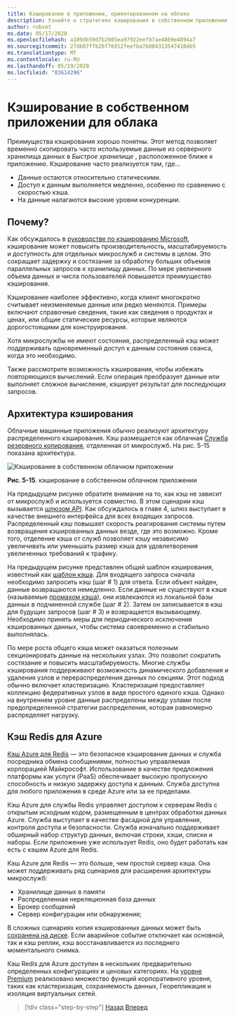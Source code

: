 ```yaml
---
title: Кэширование в приложении, ориентированном на облако
description: Узнайте о стратегиях кэширования в собственном приложении для облака.
author: robvet
ms.date: 05/17/2020
ms.openlocfilehash: a109db59d7b2005ea97922eef07ae4869e4894a7
ms.sourcegitcommit: 27db07ffb26f76912feefba7b884313547410db5
ms.translationtype: MT
ms.contentlocale: ru-RU
ms.lasthandoff: 05/19/2020
ms.locfileid: "83614296"
---
```

# <a name="caching-in-a-cloud-native-app"></a>Кэширование в собственном приложении для облака

Преимущества кэширования хорошо понятны. Этот метод позволяет временно скопировать часто используемые данные из серверного хранилища данных в *Быстрое хранилище* , расположенное ближе к приложению. Кэширование часто реализуется там, где...

- Данные остаются относительно статическими.
- Доступ к данным выполняется медленно, особенно по сравнению с скоростью кэша.
- На данные налагаются высокие уровни конкуренции.

## <a name="why"></a>Почему?

Как обсуждалось в [руководстве по кэшированию Microsoft](https://docs.microsoft.com/azure/architecture/best-practices/caching), кэширование может повысить производительность, масштабируемость и доступность для отдельных микрослужб и системы в целом. Это сокращает задержку и состязание за обработку больших объемов параллельных запросов к хранилищу данных. По мере увеличения объема данных и числа пользователей повышается преимущество кэширования.

Кэширование наиболее эффективно, когда клиент многократно считывает неизменяемые данные или редко меняются. Примеры включают справочные сведения, такие как сведения о продуктах и ценах, или общие статические ресурсы, которые являются дорогостоящими для конструирования.

Хотя микрослужбы не имеют состояния, распределенный кэш может поддерживать одновременный доступ к данным состояния сеанса, когда это необходимо.

Также рассмотрите возможность кэширования, чтобы избежать повторяющихся вычислений. Если операция преобразует данные или выполняет сложное вычисление, кэширует результат для последующих запросов.

## <a name="caching-architecture"></a>Архитектура кэширования

Облачные машинные приложения обычно реализуют архитектуру распределенного кэширования. Кэш размещается как облачная [Служба резервного копирования](./definition.md#backing-services), отделенная от микрослужб. На рис. 5-15 показана архитектура.

![Кэширование в собственном облачном приложении](media/caching-in-a-cloud-native-app.png)

**Рис. 5-15**. кэширование в собственном облачном приложении

На предыдущем рисунке обратите внимание на то, как кэш не зависит от микрослужб и используется совместно. В этом сценарии кэш вызывается [шлюзом API](./front-end-communication.md). Как обсуждалось в главе 4, шлюз выступает в качестве внешнего интерфейса для всех входящих запросов. Распределенный кэш повышает скорость реагирования системы путем возвращения кэшированных данных везде, где это возможно. Кроме того, отделение кэша от служб позволяет кэшу независимо увеличивать или уменьшать размер кэша для удовлетворения увеличенных требований к трафику.

На предыдущем рисунке представлен общий шаблон кэширования, известный как [шаблон кэша](https://docs.microsoft.com/azure/architecture/patterns/cache-aside). Для входящего запроса сначала необходимо запросить кэш (шаг \# 1) для ответа. Если объект найден, данные возвращаются немедленно. Если данные не существуют в кэше (называемые [промахом кэша](https://www.techopedia.com/definition/6308/cache-miss)), они извлекаются из локальной базы данных в подчиненной службе (шаг \# 2). Затем он записывается в кэш для будущих запросов (шаг \# 3) и возвращается вызывающему. Необходимо принять меры для периодического исключения кэшированных данных, чтобы система своевременно и стабильно выполнялась.

По мере роста общего кэша может оказаться полезным секционировать данные на нескольких узлах. Это позволит сократить состязание и повысить масштабируемость. Многие службы кэширования поддерживают возможность динамического добавления и удаления узлов и перераспределения данных по секциям. Этот подход обычно включает кластеризацию. Кластеризация предоставляет коллекцию федеративных узлов в виде простого единого кэша. Однако на внутреннем уровне данные распределены между узлами после предопределенной стратегии распределения, которая равномерно распределяет нагрузку.

## <a name="azure-cache-for-redis"></a>Кэш Redis для Azure

[Кэш Azure для Redis](https://azure.microsoft.com/services/cache/) — это безопасное кэширование данных и служба посредника обмена сообщениями, полностью управляемая корпорацией Майкрософт. Использование в качестве предложения платформы как услуги (PaaS) обеспечивает высокую пропускную способность и низкую задержку доступа к данным. Служба доступна для любого приложения в среде Azure или за ее пределами.

Кэш Azure для службы Redis управляет доступом к серверам Redis с открытым исходным кодом, размещенным в центрах обработки данных Azure. Служба выступает в качестве фасадной для управления, контроля доступа и безопасности. Служба изначально поддерживает обширный набор структур данных, включая строки, хэши, списки и наборы. Если приложение уже использует Redis, оно будет работать как есть с кэшем Azure для Redis.

Кэш Azure для Redis — это больше, чем простой сервер кэша. Она может поддерживать ряд сценариев для расширения архитектуры микрослужб:

- Хранилище данных в памяти
- Распределенная нереляционная база данных
- Брокер сообщений
- Сервер конфигурации или обнаружения;
  
В сложных сценариях копия кэшированных данных может быть [сохранена на диске](https://docs.microsoft.com/azure/azure-cache-for-redis/cache-how-to-premium-persistence). Если аварийное событие отключает как основной, так и кэш реплик, кэш восстанавливается из последнего моментального снимка.

Кэш Redis для Azure доступен в нескольких предварительно определенных конфигурациях и ценовых категориях.  На [уровне Premium](https://docs.microsoft.com/azure/azure-cache-for-redis/cache-premium-tier-intro) реализовано множество функций корпоративного уровня, таких как кластеризация, сохраняемость данных, Георепликация и изоляция виртуальных сетей.

>[!div class="step-by-step"]
>[Назад](relational-vs-nosql-data.md)
>[Вперед](elastic-search-in-azure.md)
